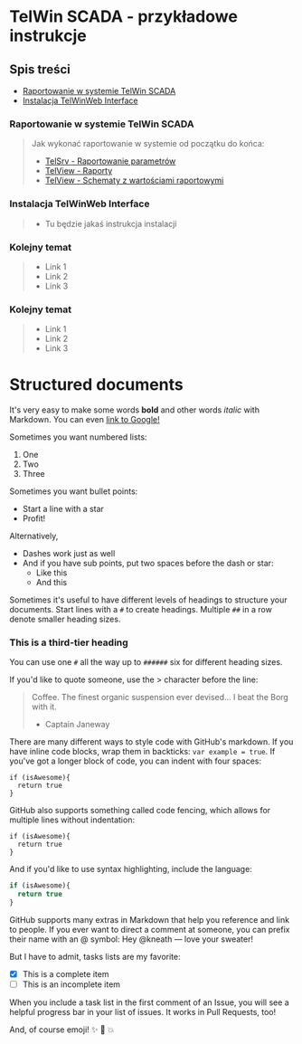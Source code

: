 # TelWin SCADA - przykładowe instrukcje
## Spis treści
- [Raportowanie w systemie TelWin SCADA](README.md#raportowanie-w-systemie-telwin-scada)
- [Instalacja TelWinWeb Interface](README.md#instalacja-telwinweb-interface)

### Raportowanie w systemie TelWin SCADA
> Jak wykonać raportowanie w systemie od początku do końca:
> - [TelSrv - Raportowanie parametrów](/TelSrv/TelSrv_Raportowanie_parametrów.md) 
> - [TelView - Raporty](/TelView/TelView_Raporty.md) 
> - [TelView - Schematy z wartościami raportowymi](/TelView/TelView_Schematy_z_wartościami_raportowymi.md) 

### Instalacja TelWinWeb Interface
> - Tu będzie jakaś instrukcja instalacji

### Kolejny temat
> - Link 1
> - Link 2
> - Link 3

### Kolejny temat
> - Link 1
> - Link 2
> - Link 3

# Structured documents

It's very easy to make some words **bold** and other words *italic* with Markdown. You can even [link to Google!](http://google.com)

Sometimes you want numbered lists:

1. One
2. Two
3. Three

Sometimes you want bullet points:

* Start a line with a star
* Profit!

Alternatively,

- Dashes work just as well
- And if you have sub points, put two spaces before the dash or star:
  - Like this
  - And this
  
Sometimes it's useful to have different levels of headings to structure your documents. Start lines with a `#` to create headings. Multiple `##` in a row denote smaller heading sizes.

### This is a third-tier heading

You can use one `#` all the way up to `######` six for different heading sizes.

If you'd like to quote someone, use the > character before the line:

> Coffee. The finest organic suspension ever devised... I beat the Borg with it.
> - Captain Janeway

There are many different ways to style code with GitHub's markdown. If you have inline code blocks, wrap them in backticks: `var example = true`.  If you've got a longer block of code, you can indent with four spaces:

    if (isAwesome){
      return true
    }

GitHub also supports something called code fencing, which allows for multiple lines without indentation:

```
if (isAwesome){
  return true
}
```

And if you'd like to use syntax highlighting, include the language:

```javascript
if (isAwesome){
  return true
}
```


GitHub supports many extras in Markdown that help you reference and link to people. If you ever want to direct a comment at someone, you can prefix their name with an @ symbol: Hey @kneath — love your sweater!

But I have to admit, tasks lists are my favorite:

- [x] This is a complete item
- [ ] This is an incomplete item

When you include a task list in the first comment of an Issue, you will see a helpful progress bar in your list of issues. It works in Pull Requests, too!

And, of course emoji! :sparkles: :camel: :boom: